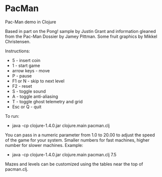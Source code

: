PacMan
======

Pac-Man demo in Clojure

Based in part on the Pong! sample by Justin Grant
and information gleaned from the Pac-Man Dossier by Jamey Pittman.
Some fruit graphics by Mikkel Christensen.

Instructions:

* 5 - insert coin
* 1 - start game
* arrow keys - move
* P - pause
* F1 or N - skip to next level
* F2 - reset
* S - toggle sound
* A - toggle anti-aliasing
* T - toggle ghost telemetry and grid
* Esc or Q - quit

To run:
* java -cp clojure-1.4.0.jar clojure.main pacman.clj

You can pass in a numeric parameter from 1.0 to 20.00 to adjust the speed of the game for your system. Smaller numbers for fast machines, higher number for slower machines. Example:

* java -cp clojure-1.4.0.jar clojure.main pacman.clj 7.5


Mazes and levels can be customized using the tables near the top of pacman.clj.